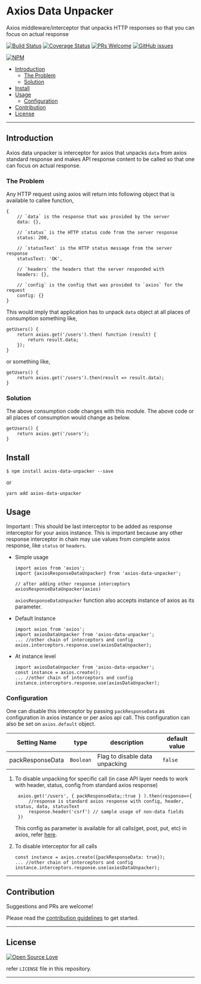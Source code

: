# Axios Data Unpacker

Axios middleware/interceptor that unpacks HTTP responses so that you can focus on actual response

[![Build Status](https://travis-ci.org/anubhavsrivastava/axios-data-unpacker.svg?branch=master)](https://travis-ci.org/anubhavsrivastava/axios-data-unpacker)
[![Coverage Status](https://coveralls.io/repos/github/anubhavsrivastava/axios-data-unpacker/badge.svg?branch=master)](https://coveralls.io/github/anubhavsrivastava/axios-data-unpacker?branch=master)
[![PRs Welcome](https://img.shields.io/badge/PRs-welcome-brightgreen.svg?style=flat-square)](http://makeapullrequest.com)
[![GitHub issues](https://img.shields.io/github/issues/anubhavsrivastava/axios-data-unpacker.svg?style=flat-square)](https://github.com/anubhavsrivastava/axios-data-unpacker/issues)

[![NPM](https://nodei.co/npm/axios-data-unpacker.png?downloads=true&stars=true)](https://nodei.co/npm/axios-data-unpacker/)

<!-- toc -->

-   [Introduction](#introduction)
    -   [The Problem](#the-problem)
    -   [Solution](#solution)
-   [Install](#install)
-   [Usage](#usage)
    -   [Configuration](#configuration)
-   [Contribution](#contribution)
-   [License](#license)

<!-- tocstop -->

---

## Introduction

Axios data unpacker is interceptor for axios that unpacks `data` from axios standard response and makes API response content to be called so that one can focus on actual response.

### The Problem

Any HTTP request using axios will return into following object that is available to callee function,

    {
        // `data` is the response that was provided by the server
        data: {},

        // `status` is the HTTP status code from the server response
        status: 200,

        // `statusText` is the HTTP status message from the server response
        statusText: 'OK',

        // `headers` the headers that the server responded with
        headers: {},

        // `config` is the config that was provided to `axios` for the request
        config: {}
    }

This would imply that application has to unpack `data` object at all places of consumption something like,

    getUsers() {
        return axios.get('/users').then( function (result) {
            return result.data;
        });
    }

or something like,

    getUsers() {
        return axios.get('/users').then(result => result.data);
    }

### Solution

The above consumption code changes with this module. The above code or all places of consumption would change as below.

    getUsers() {
        return axios.get('/users');
    }

## Install

```
$ npm install axios-data-unpacker --save
```

or

```
yarn add axios-data-unpacker
```

## Usage

Important : This should be last interceptor to be added as response interceptor for your axios instance. This is important because any other response interceptor in chain may use values from complete axios response, like `status` or `headers`.

-   Simple usage

        import axios from 'axios';
        import {axiosResponseDataUnpacker} from 'axios-data-unpacker';

        // after adding other response interceptors
        axiosResponseDataUnpacker(axios)

    `axiosResponseDataUnpacker` function also accepts instance of axios as its parameter.

-   Default Instance

        import axios from 'axios';
        import axiosDataUnpacker from 'axios-data-unpacker';
        ... //other chain of interceptors and config
        axios.interceptors.response.use(axiosDataUnpacker);

-   At instance level

        import axiosDataUnpacker from 'axios-data-unpacker';
        const instance = axios.create();
        ... //other chain of interceptors and config
        instance.interceptors.response.use(axiosDataUnpacker);

### Configuration

One can disable this interceptor by passing `packResponseData` as configuration in axios instance or per axios api call. This configuration can also be set on `axios.default` object.

| Setting Name     | type      | description                    | default value |
| ---------------- | --------- | ------------------------------ | ------------- |
| packResponseData | `Boolean` | Flag to disable data unpacking | `false`       |

1. To disable unpacking for specific call (in case API layer needs to work with header, status, config from standard axios response)


        axios.get('/users', { packResponseData;:true } ).then(response=>{
            //response is standard axios response with config, header, status, data, statusText
            response.header('csrf') // sample usage of non-data fields
        })

    This config as parameter is available for all calls(get, post, put, etc) in axios, refer [here](https://www.npmjs.com/package/axios#request-method-aliases).

2.  To disable interceptor for all calls

        const instance = axios.create({packResponseData: true});
        ... //other chain of interceptors and config
        instance.interceptors.response.use(axiosDataUnpacker);

---

<!-- References
https://laracasts.com/discuss/channels/servers/get-data-out-from-axios-javascript -->

## Contribution

Suggestions and PRs are welcome!

Please read the [contribution guidelines](CONTRIBUTING.md) to get started.

<!-- Change contributing.md -->

---

## License

[![Open Source Love](https://badges.frapsoft.com/os/mit/mit.svg?v=102)](LICENSE)

refer `LICENSE` file in this repository.

---
